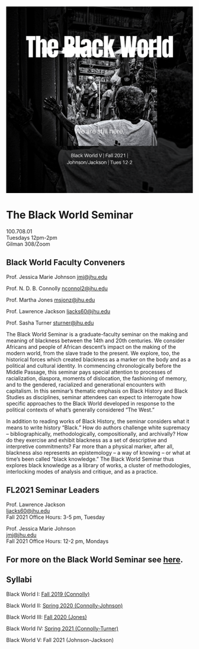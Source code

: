 ![BlackWorldDeck1](https://github.com/jmjafrx/teaching/blob/main/assets/Black%20World%20(Ballester).png)

# The Black World Seminar  

100.708.01  
Tuesdays 12pm-2pm  
Gilman 308/Zoom  

## Black World Faculty Conveners  
Prof. Jessica Marie Johnson
jmj@jhu.edu

Prof. N. D. B. Connolly
nconnol2@jhu.edu 

Prof. Martha Jones
msjonz@jhu.edu

Prof. Lawrence Jackson
ljacks60@jhu.edu

Prof. Sasha Turner
sturner@jhu.edu 

The Black World Seminar is a graduate-faculty seminar on the making and meaning of blackness between the 14th and 20th centuries. We consider Africans and people of African descent’s impact on the making of the modern world, from the slave trade to the present. We explore, too, the historical forces which created blackness as a marker on the body and as a political and cultural identity.  In commencing chronologically before the Middle Passage, this seminar pays special attention to processes of racialization, diaspora, moments of dislocation, the fashioning of memory, and to the gendered, racialized and generational encounters with capitalism. In this seminar’s thematic emphasis on Black History and Black Studies as disciplines, seminar attendees can expect to interrogate how specific approaches to the Black World developed in response to the political contexts of what’s generally considered “The West.”  

In addition to reading works of Black History, the seminar considers what it means to write history “Black.” How do authors challenge white supremacy – bibliographically, methodologically, compositionally, and archivally?  How do they exercise and exhibit blackness as a set of descriptive and interpretive commitments? Far more than a physical marker, after all, blackness also represents an epistemology – a way of knowing – or what at time’s been called “black knowledge.” The Black World Seminar thus explores black knowledge as a library of works, a cluster of methodologies, interlocking modes of analysis and critique, and as a practice.  

## FL2021 Seminar Leaders

Prof. Lawrence Jackson  
ljacks60@jhu.edu  
Fall 2021 Office Hours: 3-5 pm, Tuesday  

Prof. Jessica Marie Johnson  
jmj@jhu.edu  
Fall 2021 Office Hours: 12-2 pm, Mondays  


## For more on the Black World Seminar see [here](https://www.electricmarronage.com/electricblog/2020/6/20/come-celebrate-a-black-world).

## Syllabi

Black World I: [Fall 2019 (Connolly)](https://www.dropbox.com/sh/0eyr6cdb6yhrpsc/AACpuK9KPL9lVntpohGl8xela)

Black World II: [Spring 2020 (Connolly-Johnson)](https://www.dropbox.com/s/29hilzy6yj30xal/SP20BlackWorldSeminar.pdf)

Black World III: [Fall 2020 (Jones)](https://www.dropbox.com/s/ttda01hvejrsi67/fl20blackworld.docx)

Black World IV: [Spring 2021 (Connolly-Turner)](https://www.dropbox.com/s/bcy88qxen1w4kcl/blackworldseminarii.pdf)

Black World V: Fall 2021 (Johnson-Jackson)

